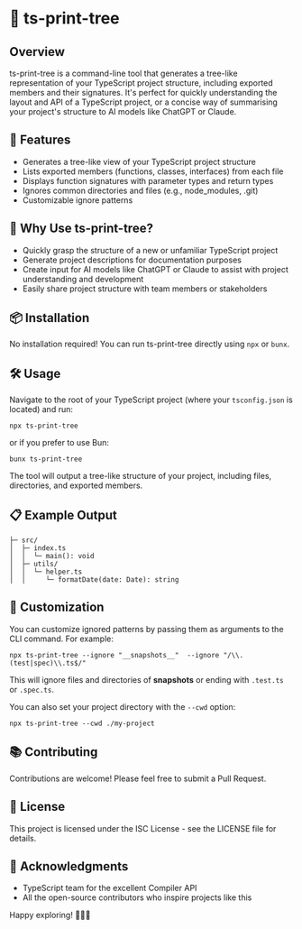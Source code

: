 # 🌳 ts-print-tree

## Overview

ts-print-tree is a command-line tool that generates a tree-like representation of your TypeScript project structure, including exported members and their signatures. It's perfect for quickly understanding the layout and API of a TypeScript project, or a concise way of summarising your project's structure to AI models like ChatGPT or Claude.

## 🚀 Features

- Generates a tree-like view of your TypeScript project structure
- Lists exported members (functions, classes, interfaces) from each file
- Displays function signatures with parameter types and return types
- Ignores common directories and files (e.g., node_modules, .git)
- Customizable ignore patterns

## 🤖 Why Use ts-print-tree?

- Quickly grasp the structure of a new or unfamiliar TypeScript project
- Generate project descriptions for documentation purposes
- Create input for AI models like ChatGPT or Claude to assist with project understanding and development
- Easily share project structure with team members or stakeholders

## 📦 Installation

No installation required! You can run ts-print-tree directly using `npx` or `bunx`.

## 🛠️ Usage

Navigate to the root of your TypeScript project (where your `tsconfig.json` is located) and run:

```
npx ts-print-tree
```

or if you prefer to use Bun:

```
bunx ts-print-tree
```

The tool will output a tree-like structure of your project, including files, directories, and exported members.

## 📋 Example Output

```
├─ src/
│  ├─ index.ts
│  │  └─ main(): void
│  ├─ utils/
│  │  └─ helper.ts
│  │     └─ formatDate(date: Date): string
```

## 🔧 Customization

You can customize ignored patterns by passing them as arguments to the CLI command. For example:

```
npx ts-print-tree --ignore "__snapshots__"  --ignore "/\\.(test|spec)\\.ts$/"
```

This will ignore files and directories of __snapshots__ or ending with `.test.ts` or `.spec.ts`.

You can also set your project directory with the `--cwd` option:

```
npx ts-print-tree --cwd ./my-project
```

## 📚 Contributing

Contributions are welcome! Please feel free to submit a Pull Request.

## 📄 License

This project is licensed under the ISC License - see the LICENSE file for details.

## 🙏 Acknowledgments

- TypeScript team for the excellent Compiler API
- All the open-source contributors who inspire projects like this

Happy exploring! 🕵️‍♀️🌟
<!--
```

This revised README focuses on the CLI usage of `ts-print-tree`, removes mention of the programmatic API, updates the license to ISC, and adjusts the example output as requested. It also includes information about running with both `npx` and `bunx`.
-->
